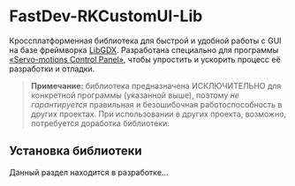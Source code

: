 # FastDev-RKCustomUI-Lib
Кроссплатформенная библиотека для быстрой и удобной работы с GUI на базе фреймворка [LibGDX](https://libgdx.com/). Разработана специально для программы [«Servo-motions Control Panel»](https://github.com/chance-area/servo-motions-control-panel), чтобы упростить и ускорить процесс её разработки и отладки. 

>**Примечание:** библиотека предназначена ИСКЛЮЧИТЕЛЬНО для конкретной программы (указанной выше), поэтому *не гарантируется* правильная и безошибочная работоспособность в других проектах. При использовании в других проекта, возможно, потребуется доработка библиотеки. 

## Установка библиотеки
Данный раздел находится в разработке...
